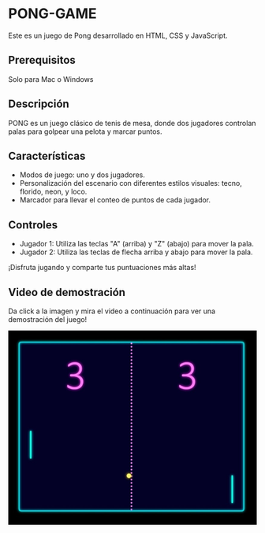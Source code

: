 # PONG-GAME

Este es un juego de Pong desarrollado en HTML, CSS y JavaScript.


## Prerequisitos

Solo para Mac o Windows

## Descripción

PONG es un juego clásico de tenis de mesa, donde dos jugadores controlan palas para golpear una pelota y marcar puntos.

## Características

- Modos de juego: uno y dos jugadores.
- Personalización del escenario con diferentes estilos visuales: tecno, florido, neon, y loco.
- Marcador para llevar el conteo de puntos de cada jugador.

## Controles

- Jugador 1: Utiliza las teclas "A" (arriba) y "Z" (abajo) para mover la pala.
- Jugador 2: Utiliza las teclas de flecha arriba y abajo para mover la pala.

 ¡Disfruta jugando y comparte tus puntuaciones más altas!

## Video de demostración

Da click a la imagen y mira el video a continuación para ver una demostración del juego!

[![Mira el video en YouTube](escenario.jpeg)](https://www.youtube.com/shorts/xAOZBC5zVjg)
